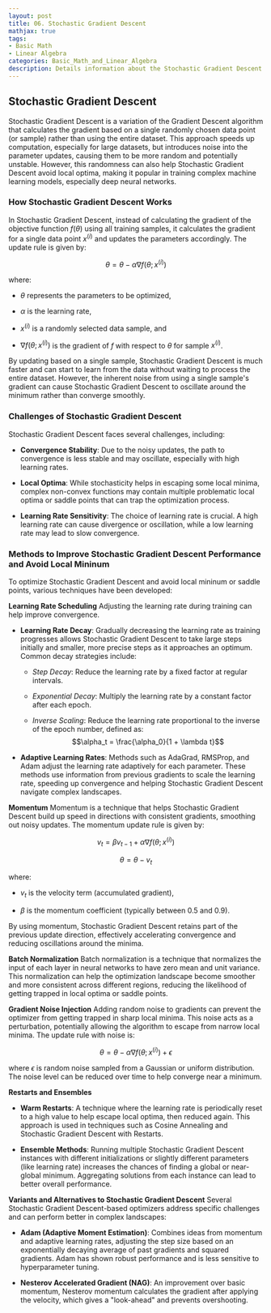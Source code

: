 ```yaml
---
layout: post
title: 06. Stochastic Gradient Descent
mathjax: true
tags:
- Basic Math
- Linear Algebra
categories: Basic_Math_and_Linear_Algebra
description: Details information about the Stochastic Gradient Descent
---
```


## Stochastic Gradient Descent

Stochastic Gradient Descent is a variation of the Gradient Descent
algorithm that calculates the gradient based on a single randomly chosen
data point (or sample) rather than using the entire dataset. This
approach speeds up computation, especially for large datasets, but
introduces noise into the parameter updates, causing them to be more
random and potentially unstable. However, this randomness can also help
Stochastic Gradient Descent avoid local optima, making it popular in
training complex machine learning models, especially deep neural
networks.

### How Stochastic Gradient Descent Works

In Stochastic Gradient Descent, instead of calculating the gradient of
the objective function $f(\theta)$ using all training samples, it
calculates the gradient for a single data point $x^{(i)}$ and updates
the parameters accordingly. The update rule is given by:

$$\theta = \theta - \alpha \nabla f(\theta; x^{(i)})$$

where:

-   $\theta$ represents the parameters to be optimized,

-   $\alpha$ is the learning rate,

-   $x^{(i)}$ is a randomly selected data sample, and

-   $\nabla f(\theta; x^{(i)})$ is the gradient of $f$ with respect to
    $\theta$ for sample $x^{(i)}$.

By updating based on a single sample, Stochastic Gradient Descent is
much faster and can start to learn from the data without waiting to
process the entire dataset. However, the inherent noise from using a
single sample's gradient can cause Stochastic Gradient Descent to
oscillate around the minimum rather than converge smoothly.

### Challenges of Stochastic Gradient Descent

Stochastic Gradient Descent faces several challenges, including:

-   **Convergence Stability**: Due to the noisy updates, the path to
    convergence is less stable and may oscillate, especially with high
    learning rates.

-   **Local Optima**: While stochasticity helps in escaping some local
    minima, complex non-convex functions may contain multiple
    problematic local optima or saddle points that can trap the
    optimization process.

-   **Learning Rate Sensitivity**: The choice of learning rate is
    crucial. A high learning rate can cause divergence or oscillation,
    while a low learning rate may lead to slow convergence.

### Methods to Improve Stochastic Gradient Descent Performance and Avoid Local Mininum

To optimize Stochastic Gradient Descent and avoid local mininum or
saddle points, various techniques have been developed:

**Learning Rate Scheduling** Adjusting the learning rate during training
can help improve convergence.

-   **Learning Rate Decay**: Gradually decreasing the learning rate as
    training progresses allows Stochastic Gradient Descent to take large
    steps initially and smaller, more precise steps as it approaches an
    optimum. Common decay strategies include:

    -   *Step Decay*: Reduce the learning rate by a fixed factor at
        regular intervals.

    -   *Exponential Decay*: Multiply the learning rate by a constant
        factor after each epoch.

    -   *Inverse Scaling*: Reduce the learning rate proportional to the
        inverse of the epoch number, defined as:
        $$\alpha_t = \frac{\alpha_0}{1 + \lambda t}$$

-   **Adaptive Learning Rates**: Methods such as AdaGrad, RMSProp, and
    Adam adjust the learning rate adaptively for each parameter. These
    methods use information from previous gradients to scale the
    learning rate, speeding up convergence and helping Stochastic
    Gradient Descent navigate complex landscapes.

**Momentum** Momentum is a technique that helps Stochastic Gradient
Descent build up speed in directions with consistent gradients,
smoothing out noisy updates. The momentum update rule is given by:

$$v_t = \beta v_{t-1} + \alpha \nabla f(\theta; x^{(i)})$$

$$\theta = \theta - v_t$$

where:

-   $v_t$ is the velocity term (accumulated gradient),

-   $\beta$ is the momentum coefficient (typically between 0.5 and 0.9).

By using momentum, Stochastic Gradient Descent retains part of the
previous update direction, effectively accelerating convergence and
reducing oscillations around the minima.

**Batch Normalization** Batch normalization is a technique that
normalizes the input of each layer in neural networks to have zero mean
and unit variance. This normalization can help the optimization
landscape become smoother and more consistent across different regions,
reducing the likelihood of getting trapped in local optima or saddle
points.

**Gradient Noise Injection** Adding random noise to gradients can
prevent the optimizer from getting trapped in sharp local minima. This
noise acts as a perturbation, potentially allowing the algorithm to
escape from narrow local minima. The update rule with noise is:

$$\theta = \theta - \alpha \nabla f(\theta; x^{(i)}) + \epsilon$$

where $\epsilon$ is random noise sampled from a Gaussian or uniform
distribution. The noise level can be reduced over time to help converge
near a minimum.

**Restarts and Ensembles**

-   **Warm Restarts**: A technique where the learning rate is
    periodically reset to a high value to help escape local optima, then
    reduced again. This approach is used in techniques such as Cosine
    Annealing and Stochastic Gradient Descent with Restarts.

-   **Ensemble Methods**: Running multiple Stochastic Gradient Descent
    instances with different initializations or slightly different
    parameters (like learning rate) increases the chances of finding a
    global or near-global minimum. Aggregating solutions from each
    instance can lead to better overall performance.

**Variants and Alternatives to Stochastic Gradient Descent** Several
Stochastic Gradient Descent-based optimizers address specific challenges
and can perform better in complex landscapes:

-   **Adam (Adaptive Moment Estimation)**: Combines ideas from momentum
    and adaptive learning rates, adjusting the step size based on an
    exponentially decaying average of past gradients and squared
    gradients. Adam has shown robust performance and is less sensitive
    to hyperparameter tuning.

-   **Nesterov Accelerated Gradient (NAG)**: An improvement over basic
    momentum, Nesterov momentum calculates the gradient after applying
    the velocity, which gives a "look-ahead" and prevents overshooting.
